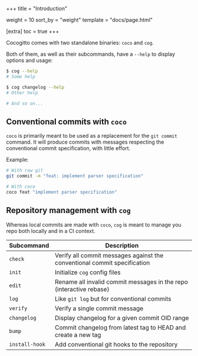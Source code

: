 +++
title = "Introduction"

weight = 10
sort_by = "weight"
template = "docs/page.html"

[extra]
toc = true
+++

Cocogitto comes with two standalone binaries: `coco` and `cog`.

Both of them, as well as their subcommands, have a `--help` to display options and usage:

```sh
$ cog --help
# Some help

$ cog changelog --help
# Other help

# And so on...
```

## Conventional commits with `coco`

`coco` is primarily meant to be used as a replacement for the `git commit` command.
It will produce commits with messages respecting the conventional commit specification, with little effort.

Example:

```sh
# With raw git
git commit -m "feat: implement parser specification"

# With coco
coco feat "implement parser specification"
```

## Repository management with `cog`

Whereas local commits are made with `coco`, `cog` is meant to manage you repo both locally and in a CI context.

|Subcommand    |Description                                                                            |
|--------------|---------------------------------------------------------------------------------------|
|`check`       |Verify all commit messages against the conventional commit specification               |
|`init`        |Initialize `cog` config files                                                          |
|`edit`        |Rename all invalid commit messages in the repo (interactive rebase)                    |
|`log`         |Like `git log` but for conventional commits                                            |
|`verify`      |Verify a single commit message                                                         |
|`changelog`   |Display changelog for a given commit OID range                                         |
|`bump`        |Commit changelog from latest tag to HEAD and create a new tag                          |
|`install-hook`|      Add conventional git hooks to the repository                                     |
